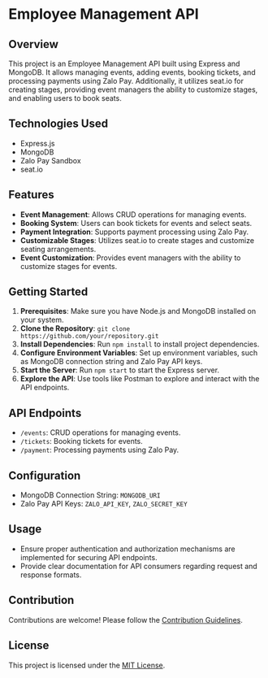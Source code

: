 # Employee Management API

## Overview
This project is an Employee Management API built using Express and MongoDB. It allows managing events, adding events, booking tickets, and processing payments using Zalo Pay. Additionally, it utilizes seat.io for creating stages, providing event managers the ability to customize stages, and enabling users to book seats.

## Technologies Used
- Express.js
- MongoDB
- Zalo Pay Sandbox
- seat.io

## Features
- **Event Management**: Allows CRUD operations for managing events.
- **Booking System**: Users can book tickets for events and select seats.
- **Payment Integration**: Supports payment processing using Zalo Pay.
- **Customizable Stages**: Utilizes seat.io to create stages and customize seating arrangements.
- **Event Customization**: Provides event managers with the ability to customize stages for events.

## Getting Started
1. **Prerequisites**: Make sure you have Node.js and MongoDB installed on your system.
2. **Clone the Repository**: `git clone https://github.com/your/repository.git`
3. **Install Dependencies**: Run `npm install` to install project dependencies.
4. **Configure Environment Variables**: Set up environment variables, such as MongoDB connection string and Zalo Pay API keys.
5. **Start the Server**: Run `npm start` to start the Express server.
6. **Explore the API**: Use tools like Postman to explore and interact with the API endpoints.

## API Endpoints
- `/events`: CRUD operations for managing events.
- `/tickets`: Booking tickets for events.
- `/payment`: Processing payments using Zalo Pay.

## Configuration
- MongoDB Connection String: `MONGODB_URI`
- Zalo Pay API Keys: `ZALO_API_KEY`, `ZALO_SECRET_KEY`

## Usage
- Ensure proper authentication and authorization mechanisms are implemented for securing API endpoints.
- Provide clear documentation for API consumers regarding request and response formats.

## Contribution
Contributions are welcome! Please follow the [Contribution Guidelines](CONTRIBUTING.md).

## License
This project is licensed under the [MIT License](LICENSE).
